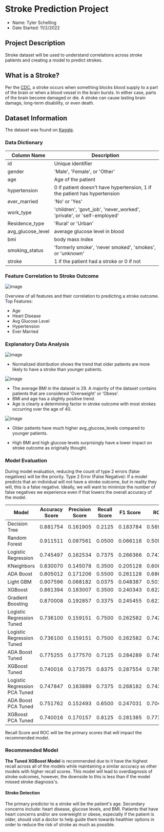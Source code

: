 # Stroke Prediction Project
- Name: Tyler Schelling
- Date Started: 11/2/2022

## Project Description
Stroke dataset will be used to understand correlations across stroke patients and creating a model to predict strokes.

## What is a Stroke?
Per the [CDC](https://www.cdc.gov/stroke/about.htm#:~:text=A%20stroke%2C%20sometimes%20called%20a,term%20disability%2C%20or%20even%20death.), a stroke occurs when something blocks blood supply to a part of the brain or when a blood vessel in the brain bursts. 
In either case, parts of the brain become damaged or die. A stroke can cause lasting brain damage, long-term disability, or even death. 

## Dataset Information
The dataset was found on [Kaggle](https://www.kaggle.com/datasets/fedesoriano/stroke-prediction-dataset?datasetId=1120859&searchQuery=eda). 

### Data Dictionary
Column Name | Description
---|---
id | Unique identifier
gender| 'Male', 'Female', or 'Other'
age| Age of the patient
hypertension | 0 if patient doesn't have hypertension, 1 if the patient has hypertension
ever_married | 'No' or 'Yes'
work_type | 'children', 'govt_job', 'never_worked', 'private', or 'self-employed'
Residence_type | 'Rural' or 'Urban'
avg_glucose_level | average glucose level in blood
bmi | body mass index
smoking_status | 'formerly smoke', 'never smoked', 'smokes', or 'unknown'
stroke | 1 if the patient had a stroke or 0 if not

### Feature Correlation to Stroke Outcome
![image](https://user-images.githubusercontent.com/18369971/200951596-ffc284f1-d833-4fa5-bb9b-fb051b44cfd9.png)

Overview of all features and their correlation to predicting a stroke outcome. 
Top Features:
- Age
- Heart Disease
- Avg Glucose Level
- Hypertension
- Ever Married

### Explanatory Data Analysis
![image](https://user-images.githubusercontent.com/18369971/200953273-2cee6eab-aa38-4617-9bca-07542a1e2b17.png)

- Normalized distribution shows the trend that older patients are more likely to have a stroke than younger patients.

![image](https://user-images.githubusercontent.com/18369971/200953803-c858831b-b449-4ef4-9c9e-f684e839de66.png)

- The average BMI in the dataset is 29. A majority of the dataset contains patients that are considered 'Overweight' or 'Obese'. 
- BMI and age has a slightly positive trend.
- Age is clearly a determining factor in stroke outcome with most strokes occurring over the age of 40. 

![image](https://user-images.githubusercontent.com/18369971/200954022-44c57b22-4046-4325-be86-d7b94fdc3587.png)
- Older patients have much higher avg_glucose_levels compared to younger patients. 

- High BMI and high glucose levels surprisingly have a lower impact on stroke outcome as originally thought. 

### Model Evaluation

During model evaluation, reducing the count of type 2 errors (false negatives) will be the priority. 
Type 2 Error (False Negative): If a model predicts that an individual will not have a stroke outcome, but in reality they will, this is a false negative. Ideally, we will want to minimize the number of false negatives we experience even if that lowers the overall accuracy of the model. 

Model	|Accuracy Score|	Precision Score	|Recall Score|	F1 Score|	ROC	|Execution Time
---|---|----|----|----|----|---
Decision Tree|	0.881754	|0.161905|	0.2125	|0.183784	|0.569491	|	0.20
Random Forest|	0.911511	|0.097561	|0.0500	|0.066116	|0.509545|	1.01
Logistic Regression|	0.745497|	0.162534|	0.7375|	0.266366|	0.741766	|	0.21
KNeighbors|	0.830070|	0.145078	|0.3500	|0.205128|	0.606078	|	0.53
ADA Boost|	0.805012|	0.171206|	0.5500	|0.261128|	0.686028	|	0.57
Light GBM|	0.907596|	0.068182	|0.0375|	0.048387|	0.501624	|	0.67
XGBoost|	0.861394|	0.183007	|0.3500	|0.240343|	0.622786	|	0.76
Gradient Boosting	|0.870008	|0.192857	|0.3375|	0.245455|	0.621549	|	1.59
Logistic Regression Tuned|	0.736100	|0.159151	|0.7500	|0.262582|	0.742586|	23.97
Logistic Regression Tuned|	0.736100|	0.159151	|0.7500	|0.262582|	0.742586	|20.55
ADA Boost Tuned	|0.775255|	0.177570|	0.7125|	0.284289|	0.745974	|	208.06
XGBoost Tuned|	0.740016|	0.173575|	0.8375	|0.287554|	0.785500|	191.41
Logistic Regression PCA Tuned|	0.747847|	0.163889|	0.7375	|0.268182|	0.743019|	17.39
ADA Boost PCA Tuned|	0.751762|	0.152493	|0.6500|	0.247031	|0.704282	|	280.25
XGBoost PCA Tuned	|0.740016|	0.170157|	0.8125|	0.281385	|0.773836	|	207.15

Recall Score and ROC will be the primary scores that will impact the recommended model. 

### Recommended Model

**The Tuned XGBoost Model** is recommended due to it have the highest recall across all of the models while maintaining a similar accuracy as other models with higher recall scores. 
This model will lead to overdiagnosis of stroke outcomes, however, the downside to this is less than if the model missed stroke diagnosis's. 

#### Stroke Detection

The primary predictor to a stroke will be the patient's age. Secondary concerns include: heart disease, glucose levels, and BMI. Patients that have heart concerns and/or are overweight or obese, especially if the patient is older, should visit a doctor to help guide them towards healthier options in order to reduce the risk of stroke as much as possible. 
